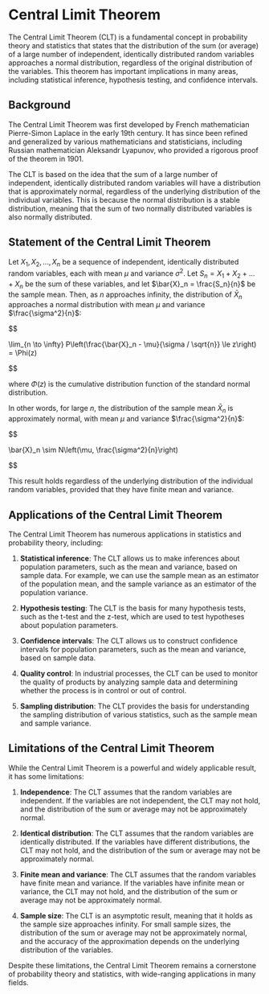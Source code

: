 # Central Limit Theorem

The Central Limit Theorem (CLT) is a fundamental concept in probability theory and statistics that states that the distribution of the sum (or average) of a large number of independent, identically distributed random variables approaches a normal distribution, regardless of the original distribution of the variables. This theorem has important implications in many areas, including statistical inference, hypothesis testing, and confidence intervals.

## Background

The Central Limit Theorem was first developed by French mathematician Pierre-Simon Laplace in the early 19th century. It has since been refined and generalized by various mathematicians and statisticians, including Russian mathematician Aleksandr Lyapunov, who provided a rigorous proof of the theorem in 1901.

The CLT is based on the idea that the sum of a large number of independent, identically distributed random variables will have a distribution that is approximately normal, regardless of the underlying distribution of the individual variables. This is because the normal distribution is a stable distribution, meaning that the sum of two normally distributed variables is also normally distributed.

## Statement of the Central Limit Theorem

Let $X_1, X_2, ..., X_n$ be a sequence of independent, identically distributed random variables, each with mean $\mu$ and variance $\sigma^2$. Let $S_n = X_1 + X_2 + ... + X_n$ be the sum of these variables, and let $\bar{X}_n = \frac{S_n}{n}$ be the sample mean. Then, as $n$ approaches infinity, the distribution of $\bar{X}_n$ approaches a normal distribution with mean $\mu$ and variance $\frac{\sigma^2}{n}$:


$$

\lim_{n \to \infty} P\left(\frac{\bar{X}_n - \mu}{\sigma / \sqrt{n}} \le z\right) = \Phi(z)

$$


where $\Phi(z)$ is the cumulative distribution function of the standard normal distribution.

In other words, for large $n$, the distribution of the sample mean $\bar{X}_n$ is approximately normal, with mean $\mu$ and variance $\frac{\sigma^2}{n}$:


$$

\bar{X}_n \sim N\left(\mu, \frac{\sigma^2}{n}\right)

$$


This result holds regardless of the underlying distribution of the individual random variables, provided that they have finite mean and variance.

## Applications of the Central Limit Theorem

The Central Limit Theorem has numerous applications in statistics and probability theory, including:

1. **Statistical inference**: The CLT allows us to make inferences about population parameters, such as the mean and variance, based on sample data. For example, we can use the sample mean as an estimator of the population mean, and the sample variance as an estimator of the population variance.

2. **Hypothesis testing**: The CLT is the basis for many hypothesis tests, such as the t-test and the z-test, which are used to test hypotheses about population parameters.

3. **Confidence intervals**: The CLT allows us to construct confidence intervals for population parameters, such as the mean and variance, based on sample data.

4. **Quality control**: In industrial processes, the CLT can be used to monitor the quality of products by analyzing sample data and determining whether the process is in control or out of control.

5. **Sampling distribution**: The CLT provides the basis for understanding the sampling distribution of various statistics, such as the sample mean and sample variance.

## Limitations of the Central Limit Theorem

While the Central Limit Theorem is a powerful and widely applicable result, it has some limitations:

1. **Independence**: The CLT assumes that the random variables are independent. If the variables are not independent, the CLT may not hold, and the distribution of the sum or average may not be approximately normal.

2. **Identical distribution**: The CLT assumes that the random variables are identically distributed. If the variables have different distributions, the CLT may not hold, and the distribution of the sum or average may not be approximately normal.

3. **Finite mean and variance**: The CLT assumes that the random variables have finite mean and variance. If the variables have infinite mean or variance, the CLT may not hold, and the distribution of the sum or average may not be approximately normal.

4. **Sample size**: The CLT is an asymptotic result, meaning that it holds as the sample size approaches infinity. For small sample sizes, the distribution of the sum or average may not be approximately normal, and the accuracy of the approximation depends on the underlying distribution of the variables.

Despite these limitations, the Central Limit Theorem remains a cornerstone of probability theory and statistics, with wide-ranging applications in many fields.

